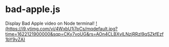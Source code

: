 # bad-apple.js
Display Bad Apple video on Node terminal!
[!(https://i9.ytimg.com/vi/4WxbU1j7pCs/mqdefault.jpg?time=1622121900000&sqp=CKy7voUG&rs=AOn4CLBXvlLNzjRRzI9qSZkfEzf1bY9vZA)](https://youtu.be/4WxbU1j7pCs)
